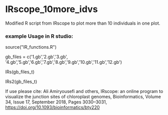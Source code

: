 # IRscope_10more_idvs
Modified R script from IRscope to plot more than 10 individuals in one plot.

### example Usage in R studio:
source("IR_functions.R")

gb_files = c('1.gb','2.gb','3.gb',
  '4.gb','5.gb','6.gb','7.gb','8.gb','9.gb','10.gb','11.gb','12.gb')
  
IRs(gb_files_t)

IRs2(gb_files_t)


If use please cite:
  Ali Amiryousefi and others, IRscope: an online program to visualize the junction sites of chloroplast genomes, Bioinformatics, Volume 34, Issue 17, September 2018, Pages 3030–3031, https://doi.org/10.1093/bioinformatics/bty220
